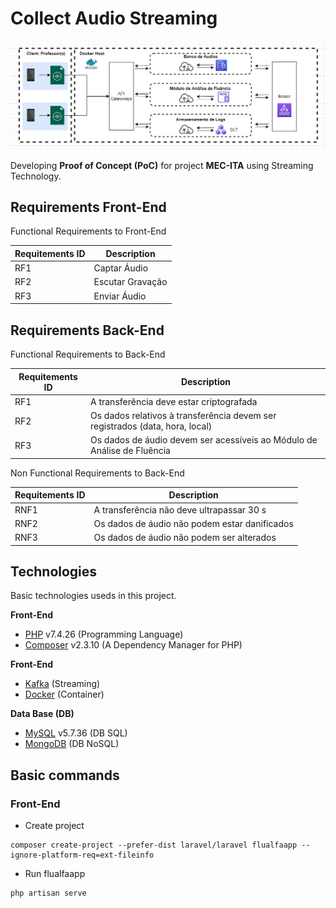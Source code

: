 # Collect Audio Streaming

![](img/architecture-streaming.png)

Developing **Proof of Concept (PoC)** for project **MEC-ITA** using Streaming Technology.

## Requirements Front-End

Functional Requirements to Front-End

| Requitements ID  | Description  |
|---|---|
|  RF1 | Captar Áudio  |
|  RF2 | Escutar Gravação  |
|  RF3 | Enviar Áudio  |

## Requirements Back-End

Functional Requirements to Back-End

| Requitements ID  | Description  |
|---|---|
|  RF1 | A transferência deve estar criptografada  |
|  RF2 | Os dados relativos à transferência devem ser registrados (data, hora, local)  |
|  RF3 | Os dados de áudio devem ser acessíveis ao Módulo de Análise de Fluência  |

Non Functional Requirements to Back-End

| Requitements ID  | Description  |
|---|---|
|  RNF1 | A transferência não deve ultrapassar 30 s  |
|  RNF2 | Os dados de áudio não podem estar danificados  |
|  RNF3 | Os dados de áudio não podem ser alterados  |

## Technologies

Basic technologies useds in this project.

**Front-End**

* [PHP](https://www.php.net/) v7.4.26 (Programming Language)
* [Composer](https://getcomposer.org/) v2.3.10 (A Dependency Manager for PHP)

**Front-End**

* [Kafka](https://kafka.apache.org/) (Streaming)
* [Docker](https://www.docker.com/) (Container)

**Data Base (DB)**

* [MySQL](https://www.mysql.com/) v5.7.36 (DB SQL)
* [MongoDB](https://www.mongodb.com/) (DB NoSQL)

## Basic commands

### Front-End

* Create project

```shell
composer create-project --prefer-dist laravel/laravel flualfaapp --ignore-platform-req=ext-fileinfo
```

* Run flualfaapp

```
php artisan serve
```

